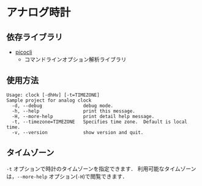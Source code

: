 # アナログ時計

## 依存ライブラリ

* [picocli](https://github.com/remkop/picocli)
    * コマンドラインオプション解析ライブラリ

## 使用方法

```
Usage: clock [-dhHv] [-t=TIMEZONE]
Sample project for analog clock
  -d, --debug               debug mode.
  -h, --help                print this message.
  -H, --more-help           print detail help message.
  -t, --timezone=TIMEZONE   Specifies time zone.  Default is local time.
  -v, --version             show version and quit.
```

## タイムゾーン

`-t` オプションで時計のタイムゾーンを指定できます．
利用可能なタイムゾーンは，`--more-help` オプション(`-H`)で閲覧できます．



